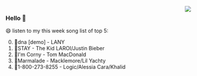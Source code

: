 <img align="right"  src="https://github-readme-stats.vercel.app/api/top-langs/?username=kvnZero" />

### Hello 👋

😄 listen to my this week song list of top 5:

0. 🌈dna [demo] - LANY
1. 🌈STAY - The Kid LAROI/Justin Bieber
2. 🌈I'm Corny - Tom MacDonald
3. 🌈Marmalade - Macklemore/Lil Yachty
4. 🌈1-800-273-8255 - Logic/Alessia Cara/Khalid

